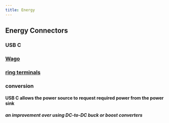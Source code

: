 ```yaml
---
title: Energy
---
```


## Energy Connectors
### USB C
### [Wago](https://www.wago.com/)
### [ring terminals](https://www.mcmaster.com/ring-terminals/)
### conversion
#### USB C allows the power source to request required power from the power sink
##### an improvement over using DC-to-DC buck or boost converters
